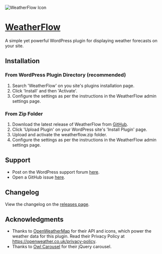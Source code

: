 ![WeatherFlow Icon](https://ps.w.org/weatherflow/assets/icon-128x128.png?rev=3171516)
# [WeatherFlow](https://wordpress.org/plugins/weatherflow/)

A simple yet powerful WordPress plugin for displaying weather forecasts on your site.

## Installation

### From WordPress Plugin Directory (recommended)
1. Search 'WeatherFlow' on you site's plugins installation  page.
2.  Click 'Install' and then 'Activate'.
3. Configure the settings as per the instructions in the WeatherFlow admin settings page.

### From Zip Folder
1. Download the latest release of WeatherFlow from [GitHub](https://github.com/Rupert28/WeatherFlow/releases).
2. Click 'Upload Plugin' on your WordPress site's 'Install Plugin' page.
3. Upload and activate the weatherflow.zip folder.
4. Configure the settings as per the instructions in the WeatherFlow admin settings page.

## Support
* Post on the WordPress support forum [here](https://wordpress.org/support/plugin/weatherflow/).
* Open a GitHub issue [here](https://github.com/Rupert28/WeatherFlow/issues).


## Changelog
View the changelog on the [releases page](https://github.com/Rupert28/WeatherFlow/releases).

## Acknowledgments
* Thanks to [OpenWeatherMap](https://openweathermap.org/) for their API and icons, which power the weather data for this plugin. Read their Privacy Policy at https://openweather.co.uk/privacy-policy.
* Thanks to [Owl Carousel](https://owlcarousel2.github.io/OwlCarousel2/) for their jQuery carousel.